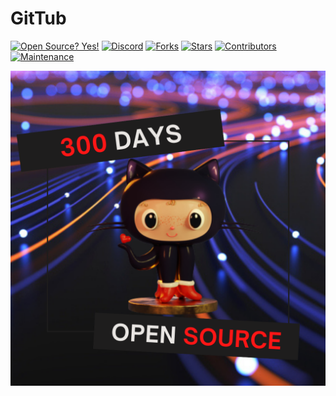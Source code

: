 # GitTub

[![Open Source? Yes!][os-shield]][os-url]
[![Discord][discord-shield]][discord-url]
[![Forks][forks-shield]][forks-url]
[![Stars][stars-shield]][stars-url]
[![Contributors][contributors-shield]][contributors-url]
[![Maintenance][maintainence-shield]][maintainence-url]



![img](https://github.com/IIITKalyaniFOSC/GitTub/blob/main/image.png)

<!-- MARKDOWN LINKS & IMAGES -->
<!-- https://www.markdownguide.org/basic-syntax/#reference-style-links -->

[contributors-shield]: https://img.shields.io/github/contributors/IIITKalyaniFOSC/GitTub.svg?style=plastic
[contributors-url]: https://github.com/IIITKalyaniFOSC/GitTub/graphs/contributors
[forks-shield]: https://img.shields.io/github/forks/IIITKalyaniFOSC/GitTub.svg?style=plastic
[forks-url]: https://github.com/IIITKalyaniFOSC/GitTub/network/members
[stars-shield]: https://img.shields.io/github/stars/IIITKalyaniFOSC/GitTub.svg?style=plastic
[stars-url]: https://github.com/IIITKalyaniFOSC/GitTub/stargazers
[maintainence-shield]: https://img.shields.io/badge/Maintained%3F-yes-green.svg
[maintainence-url]: https://GitHub.com/IIITKalyaniFOSC/GitTub/StrapDown.js/graphs/commit-activity
[sparkline-shield]: https://stars.medv.io/IIITKalyaniFOSC/badges.svg
[sparkline-url]: https://stars.medv.io/IIITKalyaniFOSC/badges
[discord-shield]: https://img.shields.io/discord/591914197219016707.svg?label=&logo=discord&logoColor=ffffff&color=7389D8&labelColor=6A7EC2
[discord-url]: https://discord.gg/4FA6s2NEwc
[os-shield]: https://badgen.net/badge/Open%20Source%20%3F/Yes%21/blue?icon=github
[os-url]: https://github.com/IIITKalyaniFOSC/GitTub
